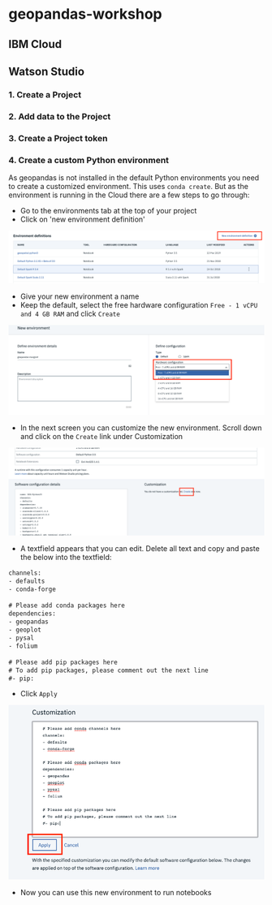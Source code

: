 # geopandas-workshop


## IBM Cloud

## Watson Studio

### 1. Create a Project

### 2. Add data to the Project

### 3. Create a Project token

### 4. Create a custom Python environment

As geopandas is not installed in the default Python environments you need to create a customized environment. This uses `conda create`. But as the environment is running in the Cloud there are a few steps to go through:

- Go to the environments tab at the top of your project
- Click on 'new environment definition'

![](/images/new_env.png)

- Give your new environment a name
- Keep the default, select the free hardware configuration `Free - 1 vCPU and 4 GB RAM` and click `Create`

![](/images/customize.png)

- In the next screen you can customize the new environment. Scroll down and click on the `Create` link under Customization

![](/images/customize_env.png)

- A textfield appears that you can edit. Delete all text and copy and paste the below into the textfield:

```# Please add conda channels here
channels:
- defaults
- conda-forge

# Please add conda packages here
dependencies:
- geopandas
- geoplot
- pysal
- folium

# Please add pip packages here
# To add pip packages, please comment out the next line
#- pip:
```
- Click `Apply`

![](/images/customize_env2.png)

- Now you can use this new environment to run notebooks




